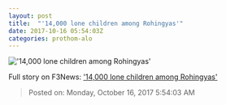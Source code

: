 ```yaml
---
layout: post
title:  "'14,000 lone children among Rohingyas'"
date: 2017-10-16 05:54:03Z
categories: prothom-alo
---
```


!['14,000 lone children among Rohingyas'](http://en.prothom-alo.com/contents/cache/images/1200x630x1/uploads/media/2017/10/16/bb29ab8c29a44626eda0de8928238e74-Rohingya.JPG?jadewits_media_id=152249)




Full story on F3News: ['14,000 lone children among Rohingyas'](http://www.f3nws.com/n/BcD2tB)

> Posted on: Monday, October 16, 2017 5:54:03 AM
